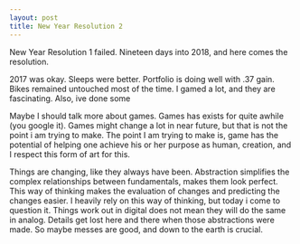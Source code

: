 ```yaml
---
layout: post
title: New Year Resolution 2
---
```


New Year Resolution 1 failed. Nineteen days into 2018, and here comes the resolution.

2017 was okay. Sleeps were better. Portfolio is doing well with .37 gain. Bikes remained untouched most of the time. I gamed a lot, and they are fascinating. Also, ive done some 

Maybe I should talk more about games. Games has exists for quite awhile (you google it). Games might change a lot in near future, but that is not the point i am trying to make. The point I am trying to make is, game has the potential of helping one achieve his or her purpose as human, creation, and I respect this form of art for this. 

Things are changing, like they always have been. Abstraction simplifies the complex relationships between fundamentals, makes them look perfect. This way of thinking makes the evaluation of changes and predicting the changes easier. I heavily rely on this way of thinking, but today i come to question it. Things work out in digital does not mean they will do the same in analog. Details get lost here and there when those abstractions were made. So maybe messes are good, and down to the earth is crucial.



